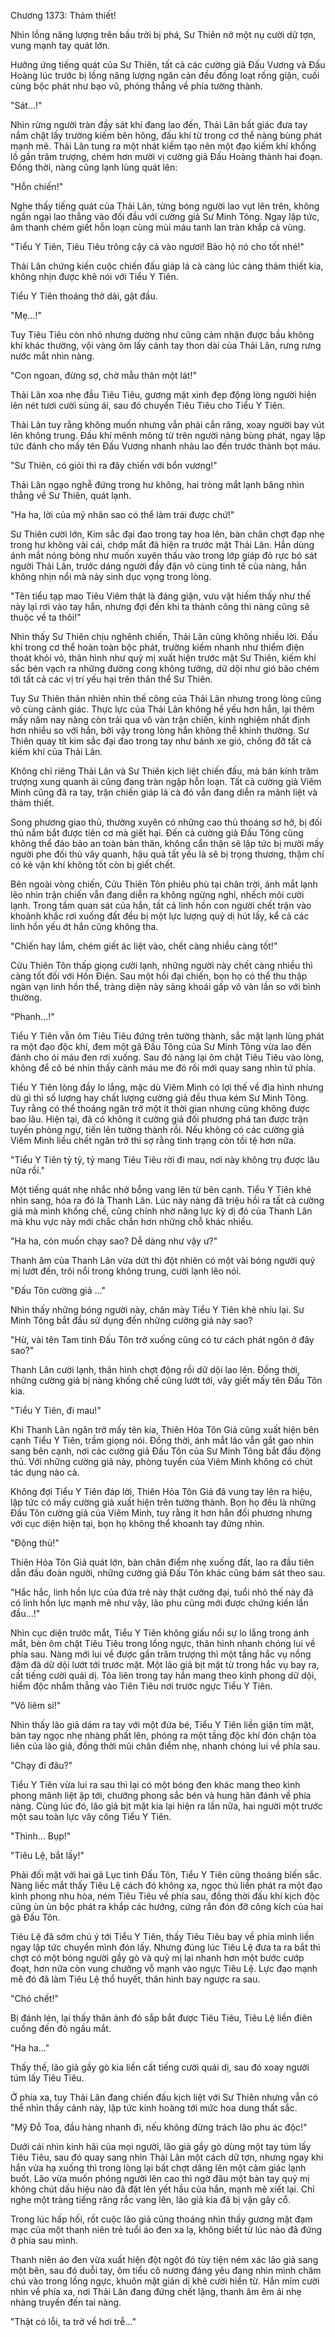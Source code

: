 




Chương 1373: Thảm thiết!


Nhìn lồng năng lượng trên bầu trời bị phá, Sư Thiên nở một nụ cười dữ tợn, vung mạnh tay quát lớn.

Hưởng ứng tiếng quát của Sư Thiên, tất cả các cường giả Đấu Vương và Đấu Hoàng lúc trước bị lồng năng lượng ngăn cản đều đồng loạt rống giận, cuối cùng bộc phát như bạo vũ, phóng thẳng về phía tường thành.

"Sát…!"

Nhìn rừng người tràn đầy sát khí đang lao đến, Thải Lân bất giác đưa tay nắm chặt lấy trường kiếm bên hông, đấu khí từ trong cơ thể nàng bùng phát mạnh mẽ. Thải Lân tung ra một nhát kiếm tạo nên một đạo kiếm khí khổng lồ gần trăm trượng, chém hơn mười vị cường giả Đấu Hoàng thành hai đoạn. Đồng thời, nàng cũng lạnh lùng quát lên:

"Hỗn chiến!"

Nghe thấy tiếng quát của Thải Lân, từng bóng người lao vụt lên trên, không ngần ngại lao thẳng vào đối đầu với cường giả Sư Minh Tông. Ngay lập tức, âm thanh chém giết hỗn loạn cùng mùi máu tanh lan tràn khắp cả vùng.

"Tiểu Y Tiên, Tiêu Tiêu trông cậy cả vào ngươi! Bảo hộ nó cho tốt nhé!"

Thải Lân chứng kiến cuộc chiến đấu giáp lá cà càng lúc càng thảm thiết kia, không nhịn được khẽ nói với Tiểu Y Tiên.

Tiểu Y Tiên thoáng thở dài, gật đầu.

"Mẹ…!"

Tuy Tiêu Tiêu còn nhỏ nhưng dường như cũng cảm nhận được bầu không khí khác thường, vội vàng ôm lấy cánh tay thon dài của Thải Lân, rưng rưng nước mắt nhìn nàng.

"Con ngoan, đừng sợ, chờ mẫu thân một lát!"

Thải Lân xoa nhẹ đầu Tiêu Tiêu, gương mặt xinh đẹp động lòng người hiện lên nét tươi cười sủng ái, sau đó chuyển Tiêu Tiêu cho Tiểu Y Tiên.

Thải Lân tuy rằng không muốn nhưng vẫn phải cắn răng, xoay người bay vút lên không trung. Đấu khí mênh mông từ trên người nàng bùng phát, ngay lập tức đánh cho mấy tên Đấu Vương nhanh nhảu lao đến trước thành bọt máu.

"Sư Thiên, có giỏi thì ra đây chiến với bổn vương!"

Thải Lân ngạo nghễ đứng trong hư không, hai tròng mắt lạnh băng nhìn thẳng về Sư Thiên, quát lạnh.

"Ha ha, lời của mỹ nhân sao có thể làm trái được chứ!"

Sư Thiên cười lớn, Kim sắc đại đao trong tay hoa lên, bàn chân chợt đạp nhẹ trong hư không vài cái, chớp mắt đã hiện ra trước mặt Thải Lân. Hắn dùng ánh mắt nóng bỏng như muốn xuyên thấu vào trong lớp giáp đỏ rực bó sát người Thải Lân, trước dáng người đầy đặn vô cùng tinh tế của nàng, hắn không nhịn nổi mà nảy sinh dục vọng trong lòng.

"Tên tiểu tạp mao Tiêu Viêm thật là đáng giận, vưu vật hiếm thấy như thế này lại rơi vào tay hắn, nhưng đợi đến khi ta thành công thì nàng cũng sẽ thuộc về ta thôi!"

Nhìn thấy Sư Thiên chịu nghênh chiến, Thải Lân cũng không nhiều lời. Đấu khí trong cơ thể hoàn toàn bộc phát, trường kiếm nhanh như thiểm điện thoát khỏi vỏ, thân hình như quỷ mị xuất hiện trước mặt Sư Thiên, kiếm khí sắc bén vạch ra những đường cong không tưởng, dữ dội như gió bão chém tới tất cả các vị trí yếu hại trên thân thể Sư Thiên.

Tuy Sư Thiên thản nhiên nhìn thế công của Thải Lân nhưng trong lòng cũng vô cùng cảnh giác. Thực lực của Thải Lân không hề yếu hơn hắn, lại thêm mấy năm nay nàng còn trải qua vô vàn trận chiến, kinh nghiệm nhất định hơn nhiều so với hắn, bởi vậy trong lòng hắn không thể khinh thường. Sư Thiên quay tít kim sắc đại đao trong tay như bánh xe gió, chống đỡ tất cả kiếm khí của Thải Lân.

Không chỉ riêng Thải Lân và Sư Thiên kịch liệt chiến đấu, mà bán kính trăm trượng xung quanh ải cũng đang tràn ngập hỗn loạn. Tất cả cường giả Viêm Minh cũng đã ra tay, trận chiến giáp lá cà đó vẫn đang diễn ra mãnh liệt và thảm thiết.

Song phương giao thủ, thường xuyên có những cao thủ thoáng sơ hở, bị đối thủ nắm bắt được tiên cơ mà giết hại. Đến cả cường giả Đấu Tông cũng không thể đảo bảo an toàn bản thân, không cẩn thận sẽ lập tức bị mười mấy người phe đối thủ vây quanh, hậu quả tất yếu là sẽ bị trọng thương, thậm chí có kẻ vận khí không tốt còn bị giết chết.

Bên ngoài vòng chiến, Cửu Thiên Tôn phiêu phù tại chân trời, ánh mắt lạnh lẽo nhìn trận chiến vẫn đang diễn ra không ngừng nghỉ, nhếch môi cười lạnh. Trong tầm quan sát của hắn, tất cả linh hồn con người chết trận vào khoảnh khắc rơi xuống đất đều bị một lực lượng quỷ dị hút lấy, kể cả các linh hồn yếu ớt hắn cũng không tha.

"Chiến hay lắm, chém giết ác liệt vào, chết càng nhiều càng tốt!"

Cửu Thiên Tôn thấp giọng cười lạnh, những người này chết càng nhiều thì càng tốt đối với Hồn Điện. Sau một hồi đại chiến, bọn họ có thể thu thập ngàn vạn linh hồn thể, tràng diện này sảng khoái gấp vô vàn lần so với bình thường.

"Phanh…!"

Tiểu Y Tiên vẫn ôm Tiêu Tiêu đứng trên tường thành, sắc mặt lạnh lùng phát ra một đạo độc khí, đem một gã Đấu Tông của Sư Minh Tông vừa lao đến đánh cho ói máu đen rơi xuống. Sau đó nàng lại ôm chặt Tiêu Tiêu vào lòng, không để cô bé nhìn thấy cảnh máu me đó rồi mới quay sang nhìn tứ phía.

Tiểu Y Tiên lòng đầy lo lắng, mặc dù Viêm Minh có lợi thế về địa hình nhưng dù gì thì số lượng hay chất lượng cường giả đều thua kém Sư Minh Tông. Tuy rằng có thể thoáng ngăn trở một ít thời gian nhưng cũng không được bao lâu. Hiện tại, đã có không ít cường giả đối phương phá tan được trận tuyến phòng ngự, tiến lên tường thành rồi. Nếu không có các cường giả Viêm Minh liều chết ngăn trở thì sợ rằng tình trạng còn tồi tệ hơn nữa.

"Tiểu Y Tiên tỷ tỷ, tỷ mang Tiêu Tiêu rời đi mau, nơi này không trụ được lâu nữa rồi."

Một tiếng quát nhẹ nhắc nhở bỗng vang lên từ bên cạnh. Tiểu Y Tiên khẽ nhìn sang, hóa ra đó là Thanh Lân. Lúc này nàng đã triệu hồi ra tất cả cường giả mà mình khống chế, cũng chính nhờ năng lực kỳ dị đó của Thanh Lân mà khu vực này mới chắc chắn hơn những chỗ khác nhiều.

"Ha ha, còn muốn chạy sao? Dễ dàng như vậy ư?"

Thanh âm của Thanh Lân vừa dứt thì đột nhiên có một vài bóng người quỷ mị lướt đến, trôi nổi trong không trung, cười lạnh lẽo nói.

"Đấu Tôn cường giả …"

Nhìn thấy những bóng người này, chân mày Tiểu Y Tiên khẽ nhíu lại. Sư Minh Tông bắt đầu sử dụng đến những cường giả này sao?

"Hừ, vài tên Tam tinh Đấu Tôn trở xuống cũng có tư cách phát ngôn ở đây sao?"

Thanh Lân cười lạnh, thân hình chợt động rồi dữ dội lao lên. Đồng thời, những cường giả bị nàng khống chế cũng lướt tới, vây giết mấy tên Đấu Tôn kia.

"Tiểu Y Tiên, đi mau!"

Khi Thanh Lân ngăn trở mấy tên kia, Thiên Hỏa Tôn Giả cũng xuất hiện bên cạnh Tiểu Y Tiên, trầm giọng nói. Đồng thời, ánh mắt lão vẫn gắt gao nhìn sang bên cạnh, nơi các cường giả Đấu Tôn của Sư Minh Tông bắt đầu động thủ. Với những cường giả này, phòng tuyến của Viêm Minh không có chút tác dụng nào cả.

Không đợi Tiểu Y Tiên đáp lời, Thiên Hỏa Tôn Giả đã vung tay lên ra hiệu, lập tức có mấy cường giả xuất hiện trên tường thành. Bọn họ đều là những Đấu Tôn cường giả của Viêm Minh, tuy rằng ít hơn hẳn đối phương nhưng với cục diện hiện tại, bọn họ không thể khoanh tay đứng nhìn.

"Động thủ!"

Thiên Hỏa Tôn Giả quát lớn, bàn chân điểm nhẹ xuống đất, lao ra đầu tiên dẫn đầu đoàn người, những cường giả Đấu Tôn khác cũng bám sát theo sau.

"Hắc hắc, linh hồn lực của đứa trẻ này thật cường đại, tuổi nhỏ thế này đã có linh hồn lực mạnh mẽ như vậy, lão phu cũng mới được chứng kiến lần đầu…!"

Nhìn cục diện trước mắt, Tiểu Y Tiên không giấu nổi sự lo lắng trong ánh mắt, bèn ôm chặt Tiêu Tiêu trong lồng ngực, thân hình nhanh chóng lui về phía sau. Nàng mới lui về được gần trăm trượng thì một tầng hắc vụ nồng đậm đã dữ dội lướt tới trước mặt. Một lão giả bịt mặt từ trong hắc vụ bay ra, cất tiếng cười quái dị. Tỏa liên trong tay hắn mang theo kình phong dữ dội, hiểm độc nhắm thẳng vào Tiên Tiêu nơi trước ngực Tiểu Y Tiên.

"Vô liêm sỉ!"

Nhìn thấy lão giả dám ra tay với một đứa bé, Tiểu Y Tiên liền giận tím mặt, bàn tay ngọc nhẹ nhàng phất lên, phóng ra một tầng độc khí đón chặn tỏa liên của lão giả, đồng thời mũi chân điểm nhẹ, nhanh chóng lui về phía sau.

"Chạy đi đâu?"

Tiểu Y Tiên vừa lui ra sau thì lại có một bóng đen khác mang theo kình phong mãnh liệt ập tới, chưởng phong sắc bén và hung hãn đánh về phía nàng. Cùng lúc đó, lão giả bịt mặt kia lại hiện ra lần nữa, hai người một trước một sau toàn lực vây công Tiểu Y Tiên.

"Thình… Bụp!"

"Tiêu Lệ, bắt lấy!"

Phải đối mặt với hai gã Lục tinh Đấu Tôn, Tiểu Y Tiên cũng thoáng biến sắc. Nàng liếc mắt thấy Tiêu Lệ cách đó không xa, ngọc thủ liền phát ra một đạo kình phong nhu hòa, ném Tiêu Tiêu về phía sau, đồng thời đấu khí kịch độc cũng ùn ùn bộc phát ra khắp các hướng, cứng rắn đón đỡ công kích của hai gã Đấu Tôn.

Tiêu Lệ đã sớm chú ý tới Tiểu Y Tiên, thấy Tiêu Tiêu bay về phía mình liền ngay lập tức chuyển mình đón lấy. Nhưng đúng lúc Tiêu Lệ đưa ta ra bắt thì chợt có một bóng người gầy gò và quỷ mị lại nhanh hơn một bước cướp đoạt, hơn nữa còn vung chưởng vỗ mạnh vào ngực Tiêu Lệ. Lực đạo mạnh mẽ đó đã làm Tiêu Lệ thổ huyết, thân hình bay ngược ra sau.

"Chó chết!"

Bị đánh lén, lại thấy thân ảnh đó sắp bắt được Tiêu Tiêu, Tiêu Lệ liền điên cuồng đến đỏ ngầu mắt.

"Ha ha…"

Thấy thế, lão giả gầy gò kia liền cất tiếng cười quái dị, sau đó xoay người túm lấy Tiêu Tiêu.

Ở phía xa, tuy Thải Lân đang chiến đấu kịch liệt với Sư Thiên nhưng vẫn có thể nhìn thấy cảnh này, lập tức kinh hoàng tới mức hoa dung thất sắc.

"Mỹ Đỗ Toa, đầu hàng nhanh đi, nếu không đừng trách lão phu ác độc!"

Dưới cái nhìn kinh hãi của mọi người, lão giả gầy gò dùng một tay túm lấy Tiêu Tiêu, sau đó quay sang nhìn Thải Lân một cách dữ tợn, nhưng ngay khi hắn vừa hạ xuống thì trong lòng lại bất chợt dâng lên một cảm giác lạnh buốt. Lão vừa muốn phóng người lên cao thì ngờ đâu một bàn tay quỷ mị không chút dấu hiệu nào đã đặt lên yết hầu của hắn, mạnh mẽ xiết lại. Chỉ nghe một tràng tiếng răng rắc vang lên, lão giả kia đã bị vặn gãy cổ.

Trong lúc hấp hối, rốt cuộc lão giả cũng thoáng nhìn thấy gương mặt đạm mạc của một thanh niên trẻ tuổi áo đen xa lạ, không biết từ lúc nào đã đứng ở phía sau mình.

Thanh niên áo đen vừa xuất hiện đột ngột đó tùy tiện ném xác lão giả sang một bên, sau đó duỗi tay, ôm tiểu cô nương đáng yêu đang nhìn mình chăm chú vào trong lồng ngực, khuôn mặt giản dị khẽ cười hiền từ. Hắn mỉm cười nhìn về phía xa, nơi Thải Lân đang đứng chết lặng, thanh âm êm ái nhẹ nhàng truyền đến tai nàng.

"Thật có lỗi, ta trở về hơi trễ..."




